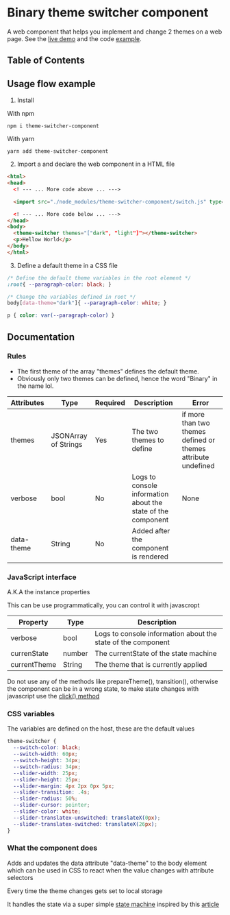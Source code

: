 # Binary theme switcher component 

A web component that helps you implement and change 2 themes on a web page. See the [live demo](https://diegosanchezp.github.io/theme-switcher-component) and the code [example](https://github.com/diegosanchezp/theme-switcher-component/tree/master/demo).

## Table of Contents

## Usage flow example
1. Install

With npm

`npm i theme-switcher-component`

With yarn 

`yarn add theme-switcher-component`

2. Import a and declare the web component in a HTML file
```html
<html>
<head>
  <! --- ... More code above ... --->

  <import src="./node_modules/theme-switcher-component/switch.js" type="module" defer>

  <! --- ... More code below ... --->
</head>
<body>
  <theme-switcher themes="["dark", "light"]"></theme-switcher>
  <p>Hellow World</p>
</body>
</html>
```

3. Define a default theme in a CSS file

```css
/* Define the default theme variables in the root element */
:root{ --paragraph-color: black; }

/* Change the variables defined in root */
body[data-theme="dark"]{ --paragraph-color: white; }

p { color: var(--paragraph-color) }

```

## Documentation

### Rules
- The first theme of the array "themes" defines the default theme.
- Obviously only two themes can be defined, hence the word "Binary" in the name lol.


Attributes | Type | Required |Description | Error 
-----------|------|----------|------------|------
themes | JSONArray of Strings | Yes | The two themes to define | if more than two themes defined or themes attribute undefined
verbose | bool | No | Logs to console information about the state of the component | None
data-theme | String | No | Added after the component is rendered

### JavaScript interface

A.K.A the instance properties 

This can be use programmatically, you can control it with javascropt

Property | Type | Description
---------|------| -----------
verbose  | bool | Logs to console information about the state of the component 
currenState | number | The currentState of the state machine
currentTheme | String | The theme that is currently applied

Do not use any of the methods like prepareTheme(), transition(), otherwise the component can be in a wrong state, to make state changes with javascript use the [click() method](https://developer.mozilla.org/en-US/docs/Web/API/HTMLElement/click) 

### CSS variables
The variables are defined on the host, these are the default values
```css
theme-switcher {
  --switch-color: black; 
  --switch-width: 60px;
  --switch-height: 34px;
  --switch-radius: 34px;
  --slider-width: 25px;
  --slider-height: 25px;
  --slider-margin: 4px 2px 0px 5px;
  --slider-transition: .4s;
  --slider-radius: 50%;
  --slider-cursor: pointer; 
  --slider-color: white;
  --slider-translatex-unswitched: translateX(0px);
  --slider-translatex-switched: translateX(26px);
}
```

### What the component does

Adds and updates the data attribute "data-theme" to the body element which can be used in CSS to react when the value changes with attribute selectors

Every time the theme changes gets set to local storage

It handles the state via a super simple [state machine]() inspired by this [article](https://css-tricks.com/robust-react-user-interfaces-with-finite-state-machines/)
